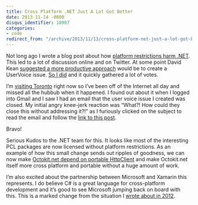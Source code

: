 ```yaml
---
title: Cross Platform .NET Just A Lot Got Better
date: 2013-11-14 -0800
disqus_identifier: 18907
categories:
- code
redirect_from: "/archive/2013/11/13/cross-platform-net-just-a-lot-got-better.aspx/"
---
```


Not long ago I wrote a blog post about how [platform restrictions harm
.NET](https://haacked.com/archive/2013/06/24/platform-limitations-harm-net.aspx "Platform Restrictions harm .NET").
This led to a lot of discussion online and on Twitter. At some point
David Kean [suggested a more productive
approach](https://twitter.com/davkean/status/383280597566648320 "Suggested on Twitter")
would be to create a UserVoice issue. [So I
did](http://visualstudio.uservoice.com/forums/121579-visual-studio/suggestions/4494577-remove-the-platform-restriction-on-microsoft-nuget "User voice to remove platform restriction")
and it quickly gathered a lot of votes.

I’m [visiting
Toronto](https://github.com/blog/1687-join-us-for-a-drinkup-in-toronto-on-november-14th "Visiting Toronto")
right now so I’ve been off of the Internet all day and missed all the
hubbub when it happened. I found out about it when I logged into Gmail
and I saw I had an email that the user voice issue I created was closed.
My initial angry knee-jerk reaction was “What?! How could they close
this without addressing it?!” as I furiously clicked on the subject to
read the email and follow the [link to this
post](http://blogs.msdn.com/b/dotnet/archive/2013/11/13/pcl-and-net-nuget-libraries-are-now-enabled-for-xamarin.aspx "PCL and NuGet Libraries are now enabled for Xamarin").

Bravo!

Serious Kudos to the .NET team for this. It looks like most of the
interesting PCL packages are now licensed without platform restrictions.
As an example of how this small change sends out ripples of goodness, we
can now make [Octokit.net depend on portable
HttpClient](https://github.com/octokit/octokit.net/pull/219) and make
Octokit.net itself more cross platform and portable without a huge
amount of work.

I’m also excited about the partnership between Microsoft and Xamarin
this represents. I do believe C\# is a great language for cross-platform
development and it’s good to see Microsoft jumping back on board with
this. This is a marked change from the situation I [wrote about in
2012](https://haacked.com/archive/2012/10/21/monkeyspace-dotnet-oss.aspx "MonkeySpace").

